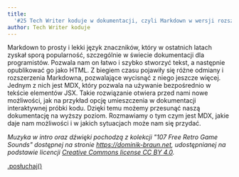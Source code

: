 ```yaml
---
title:
  '#25 Tech Writer koduje w dokumentacji, czyli Markdown w wersji rozszerzonej'
author: Tech Writer koduje
---
```


Markdown to prosty i lekki język znaczników, który w ostatnich latach zyskał
sporą popularność, szczególnie w świecie dokumentacji dla programistów. Pozwala
nam on łatwo i szybko stworzyć tekst, a następnie opublikować go jako HTML. Z
biegiem czasu pojawiły się różne odmiany i rozszerzenia Markdowna, pozwalające
wycisnąć z niego jeszcze więcej. Jednym z nich jest MDX, który pozwala na
używanie bezpośrednio w tekście elementów JSX. Takie rozwiązanie otwiera przed
nami nowe możliwości, jak na przykład opcję umieszczenia w dokumentacji
interaktywnej próbki kodu. Dzięki temu możemy przesunąć naszą dokumentację na
wyższy poziom. Rozmawiamy o tym czym jest MDX, jakie daje nam możliwości i w
jakich sytuacjach może nam się przydać.

_Muzyka w intro oraz dźwięki pochodzą z kolekcji "107 Free Retro Game Sounds"
dostępnej na stronie <https://dominik-braun.net>, udostępnianej na podstawie
licencji
[Creative Commons license CC BY 4.0](https://creativecommons.org/licenses/by/4.0/)._

<a class="brandButton" href="https://anchor.fm/docdeveloper/episodes/25-Tech-Writer-koduje-w-dokumentacji--czyli-Markdown-w-wersji-rozszerzonej-ep7cpm" target="_blank" rel="noopener noreferrer">.posłuchaj()</a>
